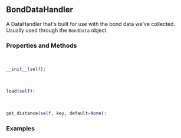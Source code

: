 ## <a id="McUtils.McUtils.Data.BondData.BondDataHandler">BondDataHandler</a>
A DataHandler that's built for use with the bond data we've collected.
Usually used through the `BondData` object.

### Properties and Methods
<a id="McUtils.McUtils.Data.BondData.BondDataHandler.__init__" class="docs-object-method">&nbsp;</a>
```python
__init__(self): 
```

<a id="McUtils.McUtils.Data.BondData.BondDataHandler.load" class="docs-object-method">&nbsp;</a>
```python
load(self): 
```

<a id="McUtils.McUtils.Data.BondData.BondDataHandler.get_distance" class="docs-object-method">&nbsp;</a>
```python
get_distance(self, key, default=None): 
```

### Examples


